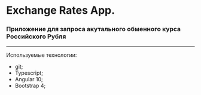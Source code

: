 # Exchange Rates App.

### Приложение для запроса акутального обменного курса Российского Рубля
------

Используемые технологии:

- git;
- Typescript;
- Angular 10;
- Bootstrap 4;



